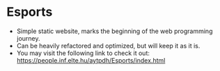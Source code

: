 # Esports
- Simple static website, marks the beginning of the web programming journey.
- Can be heavily refactored and optimized, but will keep it as it is.
- You may visit the following link to check it out: https://people.inf.elte.hu/aytpdh/Esports/index.html